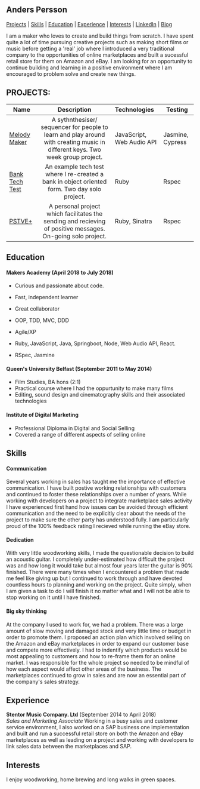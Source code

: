 ## Anders Persson
[
Projects](#projects) | [Skills](#skills) | [Education](#education) | [Experience](#experience) | [Interests](#interests) | [LinkedIn](https://www.linkedin.com/in/anders-persson-691632134/) | [Blog](https://medium.com/@anderscodes)

I am a maker who loves to create and build things from scratch. I have spent quite a lot of time pursuing creative projects such as making short films or music before getting a 'real' job where I introduced a very traditional company to the opportunities of online marketplaces and built a sucessful retail store for them on Amazon and eBay. I am looking for an opportunity to continue building and learning in a positive environment where I am encouraged to problem solve and create new things.

## PROJECTS:

| Name                       | Description                                                                   | Technologies                     |  Testing                           |
| -------------------------- |:-----------------------------------------------------------------------------:|:-------------------|-------------------|
| [Melody Maker](https://github.com/MarkChanner/final-project)      | A sythnthesiser/ sequencer for people to learn and play around with creating music in different keys. Two week group project.               | JavaScript,  Web Audio API            | Jasmine, Cypress        |
| [Bank Tech Test](https://github.com/anderscodes/bank_tech_test)       | An example tech test where I re-created a bank in object oriented form. Two day solo project.                                      | Ruby           | Rspec                    |
| [PSTVE+](https://github.com/anderscodes/positive)            | A personal project which facilitates the sending and recieving of positive messages. On-going solo project. | Ruby, Sinatra         | Rspec       |   


## Education

#### Makers Academy (April 2018 to July 2018)

- Curious and passionate about code. 
- Fast, independent learner
- Great collaborator 

- OOP, TDD, MVC, DDD
- Agile/XP
- Ruby, JavaScript, Java, Springboot, Node, Web Audio API, React.
- RSpec, Jasmine


#### Queen's University Belfast (September 2011 to May 2014)

- Film Studies, BA hons (2:1)
- Practical course where I had the oppurtunity to make many films
- Editing, sound design and cinematography skills and their associated technologies

#### Institute of Digital Marketing

- Professional Diploma in Digital and Social Selling
- Covered a range of different aspects of selling online

## Skills

#### Communication

Several years working in sales has taught me the importance of effective communication. I have built postive working relationships with customers and continued to foster these relationships over a number of years. While working with developers on a project to integrate marketplace sales activity I have experienced first hand how issues can be avoided through efficient communication and the need to be explicitly clear about the needs of the project to make sure the other party has understood fully. I am particularly proud of the 100% feedback rating I recieved while running the eBay store.

#### Dedication

With very little woodworking skills, I made the questionable decision to build an acoustic guitar. I completely under-estimated how difficult the project was and how long it would take but almost four years later the guitar is 90% finished. There were many times when I encountered a problem that made me feel like giving up but I continued to work through and have devoted countless hours to planning and working on the project. Quite simply, when I am given a task to do I will finish it no matter what and I will not be able to stop working on it until I have finished.

#### Big sky thinking

At the company I used to work for, we had a problem. There was a large amount of slow moving and damaged stock and very little time or budget in order to promote them. I proposed an action plan which involved selling on the Amazon and eBay marketplaces in order to expand our customer base and compete more effectively. I had to indentify which products would be most appealing to customers and how to re-frame them for an online market. I was responsible for the whole project so needed to be mindful of how each aspect would affect other areas of the business. The marketplaces continued to grow in sales and are now an essential part of the company's sales strategy.

## Experience

**Stentor Music Company. Ltd** (September 2014 to April 2018)    
*Sales and Marketing Associate*
Working in a busy sales and customer service environment, I also worked on a SAP business one implementation and built and run a successful retail store on both the Amazon and eBay marketplaces as well as leading on a project and working with developers to link sales data between the marketplaces and SAP.

## Interests
I enjoy woodworking, home brewing and long walks in green spaces.
